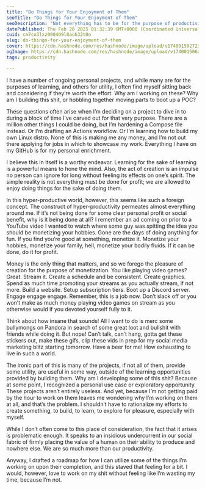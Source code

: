 ```yaml
---
title: "Do Things for Your Enjoyment of Them"
seoTitle: "Do Things for Your Enjoyment of Them"
seoDescription: "Not everything has to be for the purpose of productivity or profitability."
datePublished: Thu Feb 20 2025 01:32:39 GMT+0000 (Coordinated Universal Time)
cuid: cm7co3lxz000409l8aob32t0o
slug: do-things-for-your-enjoyment-of-them
cover: https://cdn.hashnode.com/res/hashnode/image/upload/v1740015027235/da8e47e1-bfce-421c-a3d3-947d0f1d0f73.png
ogImage: https://cdn.hashnode.com/res/hashnode/image/upload/v1740015062434/06c895d4-6fbd-4304-ac52-60709b4cfb60.png
tags: productivity

---
```


I have a number of ongoing personal projects, and while many are for the purposes of learning, and others for utility, I often find myself sitting back and considering if they’re worth the effort. Why am I working on these? Why am I building this shit, or hobbling together moving parts to boot up a POC?

These questions often arise when I’m deciding on a project to dive in to during a block of time I’ve carved out for that very purpose. There are a million other things I could be doing, but I’m hardening a Compose file instead. Or I’m drafting an Actions workflow. Or I’m learning how to build my own Linux distro. None of this is making me any money, and I’m not out there applying for jobs in which to showcase my work. Everything I have on my GitHub is for my personal enrichment.

I believe this in itself is a worthy endeavor. Learning for the sake of learning is a powerful means to hone the mind. Also, the act of creation is an impulse no person can ignore for long without feeling its effects on one’s spirit. The simple reality is not everything must be done for profit; we are allowed to enjoy doing things for the sake of doing them.

In this hyper-productive world, however, this seems like such a foreign concept. The construct of hyper-productivity permeates almost everything around me. If it’s not being done for some clear personal profit or social benefit, why is it being done at all? I remember an ad coming on prior to a YouTube video I wanted to watch where some guy was spitting the idea you should be monetizing your hobbies. Gone are the days of doing anything for fun. If you find you’re good at something, monetize it. Monetize your hobbies, monetize your family, hell, monetize your bodily fluids. If it can be done, do it for profit.

Money is the only thing that matters, and so we forego the pleasure of creation for the purpose of monetization. You like playing video games? Great. Stream it. Create a schedule and be consistent. Create graphics. Spend as much time promoting your streams as you actually stream, if not more. Build a website. Setup subscription tiers. Boot up a Discord server. Engage engage engage. Remember, this is a job now. Don’t slack off or you won’t make as much money playing video games on stream as you otherwise would if you devoted yourself fully to it.

Think about how insane that sounds! All I want to do is merc some bullymongs on Pandora in search of some great loot and bullshit with friends while doing it. But nope! Can’t talk, can’t hang, gotta get these stickers out, make these gifs, clip these vids in prep for my social media marketing blitz starting tomorrow. Have a beer for me! How exhausting to live in such a world.

The ironic part of this is many of the projects, if not all of them, provide some utility, are useful in some way, outside of the learning opportunities provided by building them. Why am I developing some of this shit? Because at some point, I recognized a personal use case or exploratory opportunity. These projects aren’t entirely useless. And yet, because I’m not getting paid by the hour to work on them leaves me wondering why I’m working on them at all, and that’s the problem. I shouldn’t have to rationalize my efforts to create something, to build, to learn, to explore for pleasure, especially with myself.

While I don’t often come to this place of consideration, the fact that it arises is problematic enough. It speaks to an insidious undercurrent in our social fabric of firmly placing the value of a human on their ability to produce and nowhere else. We are so much more than our productivity.

Anyway, I drafted a roadmap for how I can utilize some of the things I’m working on upon their completion, and this staved that feeling for a bit. I would, however, love to work on my shit without feeling like I’m wasting my time, because I’m not.